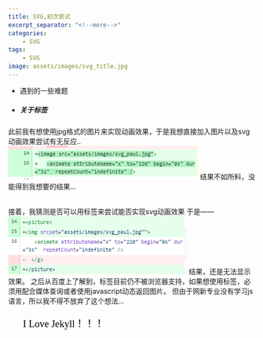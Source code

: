 ```yaml
---
title: SVG,初次尝试
excerpt_separator: "<!--more-->"
categories:
    - SVG
tags:
    - SVG
image: assets/images/svg_title.jpg    
---
```

+ 遇到的一些难题
<!--more-->

+ ##### 关于<picture>标签
此前我有想使用jpg格式的图片来实现动画效果，于是我想直接加入图片以及svg动画效果尝试有无反应..
![Alt text](/assets/images/img_modify.png)
结果不如所料，没能得到我想要的结果...	
<br>

接着，我猜测是否可以用<picture>标签来尝试能否实现svg动画效果
于是——
![Alt text](/assets/images/picture_label.png)
结果，还是无法显示效果。
之后从百度上了解到，<picture>标签目前仍不被浏览器支持，如果想使用<picture>标签，必须用<span>配合媒体查询或者使用javascript动态返回图片。
但由于网新专业没有学习js语言，所以我不得不放弃了这个想法...

<svg height="70">
  <g> 
<text font-family="microsoft yahei" font-size="20" y="30" x="30" font-color="blue">
 I Love Jekyll！！！
<circle cx="100" cy="200" r="30" style="fill:none;stroke-width:3;stroke:black">
<animate attributeType="XML" attributeName="r" 
from="0" to="30" dur="3s"
restart="always" repeatCount="3">
</animate>
</circle>
</text>
  </g>
</svg>   

